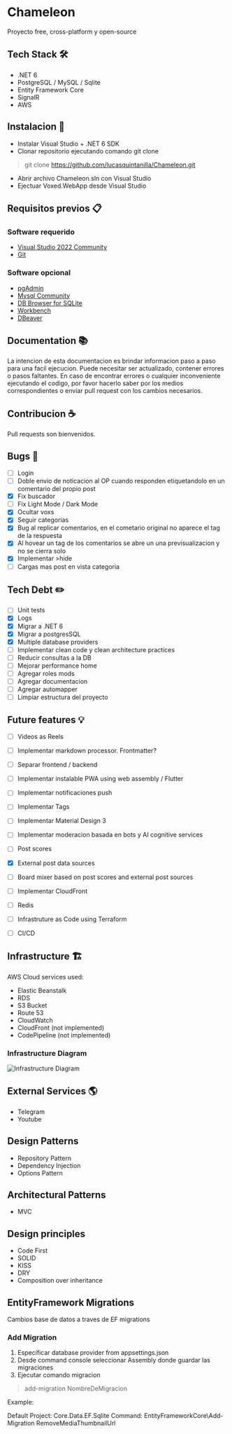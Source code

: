 # Chameleon

Proyecto free, cross-platform y open-source

## Tech Stack :hammer_and_wrench:

- .NET 6
- PostgreSQL / MySQL / Sqlite
- Entity Framework Core
- SignalR
- AWS

## Instalacion :rocket:

- Instalar Visual Studio + .NET 6 SDK
- Clonar repositorio ejecutando comando git clone
> git clone https://github.com/lucasquintanilla/Chameleon.git
- Abrir archivo Chameleon.sln con Visual Studio
- Ejectuar Voxed.WebApp desde Visual Studio

## Requisitos previos :clipboard:

### Software requerido

- [Visual Studio 2022 Community](https://visualstudio.microsoft.com/downloads/)
- [Git](https://git-scm.com/download/win)

### Software opcional

- [pgAdmin](https://www.pgadmin.org/download/)
- [Mysql Community](https://dev.mysql.com/downloads/)
- [DB Browser for SQLite](https://sqlitebrowser.org/dl/)
- [Workbench](https://dev.mysql.com/downloads/workbench/)
- [DBeaver](https://dbeaver.io/)

## Documentation :books:

La intencion de esta documentacion es brindar informacion paso a paso para una facil ejecucion. Puede necesitar ser actualizado, contener errores o pasos faltantes.
En caso de encontrar errores o cualquier inconveniente ejecutando el codigo, por favor hacerlo saber por los medios correspondientes o enviar pull request con los cambios necesarios.

## Contribucion :coffee:

Pull requests son bienvenidos.

## Bugs :bug:

- [ ] Login 
- [ ] Doble envio de noticacion al OP cuando responden etiquetandolo en un comentario del propio post
- [x] Fix buscador
- [ ] Fix Light Mode / Dark Mode
- [x] Ocultar voxs
- [x] Seguir categorias
- [x] Bug al replicar comentarios, en el cometario original no aparece el tag de la respuesta
- [x] Al hovear un tag de los comentarios se abre un una previsualizacion y no se cierra solo
- [x] Implementar >hide
- [ ] Cargas mas post en vista categoria

## Tech Debt :pencil2:

- [ ] Unit tests
- [x] Logs
- [x] Migrar a .NET 6
- [x] Migrar a postgresSQL
- [x] Multiple database providers
- [ ] Implementar clean code y clean architecture practices
- [ ] Reducir consultas a la DB
- [ ] Mejorar performance home
- [ ] Agregar roles mods
- [ ] Agregar documentacion
- [ ] Agregar automapper
- [ ] Limpiar estructura del proyecto

## Future features :bulb:

- [ ] Videos as Reels
- [ ] Implementar markdown processor. Frontmatter?
- [ ] Separar frontend / backend
- [ ] Implementar instalable PWA using web assembly / Flutter
- [ ] Implementar notificaciones push
- [ ] Implementar Tags
- [ ] Implementar Material Design 3
- [ ] Implementar moderacion basada en bots y AI cognitive services
- [ ] Post scores
- [x] External post data sources
- [ ] Board mixer based on post scores and external post sources
- [ ] Implementar CloudFront
- [ ] Redis
- [ ] Infrastruture as Code using Terraform
- [ ] CI/CD 


## Infrastructure :building_construction:

AWS Cloud services used:

- Elastic Beanstalk
- RDS
- S3 Bucket
- Route 53
- CloudWatch
- CloudFront (not implemented)
- CodePipeline (not implemented)

### Infrastructure Diagram

![Infrastructure Diagram](https://i.ibb.co/wwJzQry/Imageboard-drawio.png)

## External Services :earth_americas:

- Telegram
- Youtube

## Design Patterns

- Repository Pattern
- Dependency Injection
- Options Pattern

## Architectural Patterns

- MVC

## Design principles 

- Code First
- SOLID
- KISS
- DRY
- Composition over inheritance

## EntityFramework Migrations

Cambios base de datos a traves de EF migrations

### Add Migration

1. Especificar database provider from appsettings.json
2. Desde command console seleccionar Assembly donde guardar las migraciones
2. Ejecutar comando migracion 

> add-migration NombreDeMigracion

Example: 

Default Project: Core.Data.EF.Sqlite
Command: EntityFrameworkCore\Add-Migration RemoveMediaThumbnailUrl

